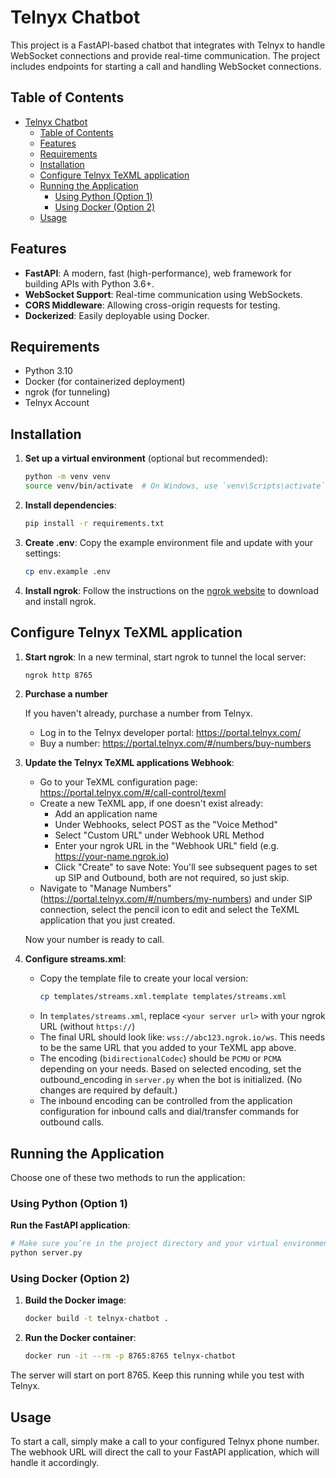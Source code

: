 # Telnyx Chatbot

This project is a FastAPI-based chatbot that integrates with Telnyx to handle WebSocket connections and provide real-time communication. The project includes endpoints for starting a call and handling WebSocket connections.

## Table of Contents

- [Telnyx Chatbot](#telnyx-chatbot)
  - [Table of Contents](#table-of-contents)
  - [Features](#features)
  - [Requirements](#requirements)
  - [Installation](#installation)
  - [Configure Telnyx TeXML application](#configure-telnyx-texml-application)
  - [Running the Application](#running-the-application)
    - [Using Python (Option 1)](#using-python-option-1)
    - [Using Docker (Option 2)](#using-docker-option-2)
  - [Usage](#usage)

## Features

- **FastAPI**: A modern, fast (high-performance), web framework for building APIs with Python 3.6+.
- **WebSocket Support**: Real-time communication using WebSockets.
- **CORS Middleware**: Allowing cross-origin requests for testing.
- **Dockerized**: Easily deployable using Docker.

## Requirements

- Python 3.10
- Docker (for containerized deployment)
- ngrok (for tunneling)
- Telnyx Account

## Installation

1. **Set up a virtual environment** (optional but recommended):

   ```sh
   python -m venv venv
   source venv/bin/activate  # On Windows, use `venv\Scripts\activate`
   ```

2. **Install dependencies**:

   ```sh
   pip install -r requirements.txt
   ```

3. **Create .env**:
   Copy the example environment file and update with your settings:

   ```sh
   cp env.example .env
   ```

4. **Install ngrok**:
   Follow the instructions on the [ngrok website](https://ngrok.com/download) to download and install ngrok.

## Configure Telnyx TeXML application

1. **Start ngrok**:
   In a new terminal, start ngrok to tunnel the local server:

   ```sh
   ngrok http 8765
   ```

2. **Purchase a number**

   If you haven't already, purchase a number from Telnyx.

   - Log in to the Telnyx developer portal: https://portal.telnyx.com/
   - Buy a number: https://portal.telnyx.com/#/numbers/buy-numbers

3. **Update the Telnyx TeXML applications Webhook**:

   - Go to your TeXML configuration page: https://portal.telnyx.com/#/call-control/texml
   - Create a new TeXML app, if one doesn't exist already:
     - Add an application name
     - Under Webhooks, select POST as the "Voice Method"
     - Select "Custom URL" under Webhook URL Method
     - Enter your ngrok URL in the "Webhook URL" field (e.g. https://your-name.ngrok.io)
     - Click "Create" to save
       Note: You'll see subsequent pages to set up SIP and Outbound, both are not required, so just skip.
   - Navigate to "Manage Numbers" (https://portal.telnyx.com/#/numbers/my-numbers) and under SIP connection, select the pencil icon to edit and select the TeXML application that you just created.

   Now your number is ready to call.

4. **Configure streams.xml**:
   - Copy the template file to create your local version:
     ```sh
     cp templates/streams.xml.template templates/streams.xml
     ```
   - In `templates/streams.xml`, replace `<your server url>` with your ngrok URL (without `https://`)
   - The final URL should look like: `wss://abc123.ngrok.io/ws`. This needs to be the same URL that you added to your TeXML app above.
   - The encoding (`bidirectionalCodec`) should be `PCMU` or `PCMA` depending on your needs. Based on selected encoding, set the outbound_encoding in `server.py` when the bot is initialized. (No changes are required by default.)
   - The inbound encoding can be controlled from the application configuration for inbound calls and dial/transfer commands for outbound calls.

## Running the Application

Choose one of these two methods to run the application:

### Using Python (Option 1)

**Run the FastAPI application**:

```sh
# Make sure you’re in the project directory and your virtual environment is activated
python server.py
```

### Using Docker (Option 2)

1. **Build the Docker image**:

   ```sh
   docker build -t telnyx-chatbot .
   ```

2. **Run the Docker container**:
   ```sh
   docker run -it --rm -p 8765:8765 telnyx-chatbot
   ```

The server will start on port 8765. Keep this running while you test with Telnyx.

## Usage

To start a call, simply make a call to your configured Telnyx phone number. The webhook URL will direct the call to your FastAPI application, which will handle it accordingly.
